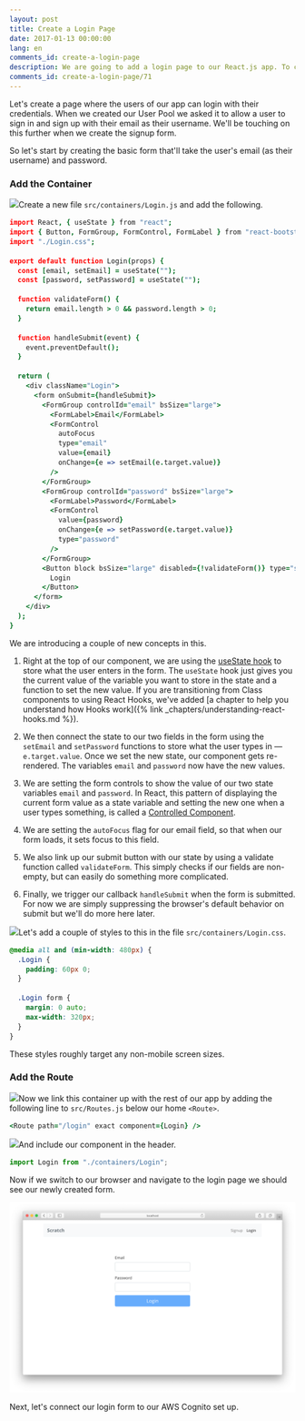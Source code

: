 ```yaml
---
layout: post
title: Create a Login Page
date: 2017-01-13 00:00:00
lang: en
comments_id: create-a-login-page
description: We are going to add a login page to our React.js app. To create the login form we are using the FormGroup and FormControl React-Bootstrap components.
comments_id: create-a-login-page/71
---
```


Let's create a page where the users of our app can login with their credentials. When we created our User Pool we asked it to allow a user to sign in and sign up with their email as their username. We'll be touching on this further when we create the signup form.

So let's start by creating the basic form that'll take the user's email (as their username) and password.

### Add the Container

<img class="code-marker" src="/assets/s.png" />Create a new file `src/containers/Login.js` and add the following.

``` coffee
import React, { useState } from "react";
import { Button, FormGroup, FormControl, FormLabel } from "react-bootstrap";
import "./Login.css";

export default function Login(props) {
  const [email, setEmail] = useState("");
  const [password, setPassword] = useState("");

  function validateForm() {
    return email.length > 0 && password.length > 0;
  }

  function handleSubmit(event) {
    event.preventDefault();
  }

  return (
    <div className="Login">
      <form onSubmit={handleSubmit}>
        <FormGroup controlId="email" bsSize="large">
          <FormLabel>Email</FormLabel>
          <FormControl
            autoFocus
            type="email"
            value={email}
            onChange={e => setEmail(e.target.value)}
          />
        </FormGroup>
        <FormGroup controlId="password" bsSize="large">
          <FormLabel>Password</FormLabel>
          <FormControl
            value={password}
            onChange={e => setPassword(e.target.value)}
            type="password"
          />
        </FormGroup>
        <Button block bsSize="large" disabled={!validateForm()} type="submit">
          Login
        </Button>
      </form>
    </div>
  );
}
```

We are introducing a couple of new concepts in this.

1. Right at the top of our component, we are using the [useState hook](https://reactjs.org/docs/hooks-state.html) to store what the user enters in the form. The `useState` hook just gives you the current value of the variable you want to store in the state and a function to set the new value. If you are transitioning from Class components to using React Hooks, we've added [a chapter to help you understand how Hooks work]({% link _chapters/understanding-react-hooks.md %}).

2. We then connect the state to our two fields in the form using the `setEmail` and `setPassword` functions to store what the user types in — `e.target.value`. Once we set the new state, our component gets re-rendered. The variables `email` and `password` now have the new values.

3. We are setting the form controls to show the value of our two state variables `email` and `password`. In React, this pattern of displaying the current form value as a state variable and setting the new one when a user types something, is called a [Controlled Component](https://reactjs.org/docs/forms.html#controlled-components).

4. We are setting the `autoFocus` flag for our email field, so that when our form loads, it sets focus to this field.

5. We also link up our submit button with our state by using a validate function called `validateForm`. This simply checks if our fields are non-empty, but can easily do something more complicated.

6. Finally, we trigger our callback `handleSubmit` when the form is submitted. For now we are simply suppressing the browser's default behavior on submit but we'll do more here later.

<img class="code-marker" src="/assets/s.png" />Let's add a couple of styles to this in the file `src/containers/Login.css`.

``` css
@media all and (min-width: 480px) {
  .Login {
    padding: 60px 0;
  }

  .Login form {
    margin: 0 auto;
    max-width: 320px;
  }
}
```

These styles roughly target any non-mobile screen sizes.

### Add the Route

<img class="code-marker" src="/assets/s.png" />Now we link this container up with the rest of our app by adding the following line to `src/Routes.js` below our home `<Route>`.

``` coffee
<Route path="/login" exact component={Login} />
```

<img class="code-marker" src="/assets/s.png" />And include our component in the header.

``` javascript
import Login from "./containers/Login";
```

Now if we switch to our browser and navigate to the login page we should see our newly created form.

![Login page added screenshot](/assets/login-page-added.png)

Next, let's connect our login form to our AWS Cognito set up.
